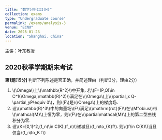```yaml
---
title: "数学分析III(H)"
collection: exams
type: "Undergraduate course"
permalink: /exams/analysis-3
venue: "ECNU"
date: 2025-01-23
location: "Shanghai, China"
---
```

主讲：叶东教授

## 2020秋季学期期末考试

**第1题[15分]** 判断下列陈述是否正确，并简述理由（判断3分，理由2分）
1. \\(\Omega\\)上\\(\mathbb{R^2}\\)中开集. 若\\(F=(P,Q)\in C^1(\Omega,\mathbb{R}^2)\\)满足在\\(\Omega\\)上\\(\partial_x Q-\partial_yP\equiv 0\\)，则\\(F\\)是\\(\Omega\\)上的梯度场.
2. 设\\(\mathbb{R}^3\\)中的向量场\\(F\\)满足\\(\mathrm{rot}(F)\\)在\\(M\"obius\\)带\\(\mathcal{M}\\)上恒为零，则\\(F\\)在\\(\partial\mathcal{M}\\)上的第二型曲线积分为零.
3. 设\\(K=[0,1]^2,(f_n)\in C(K),(f_n)\\)递减且\\(f_n\to_{K}f\\). 则\\((f\in C(K)\\)当且仅当\\(f_n\to_K f\\)
